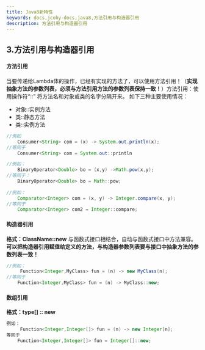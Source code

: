 ```yaml
---
title: Java8新特性
keywords: docs,jcohy-docs,java8,方法引用与构造器引用
description: 方法引用与构造器引用
---
```


## 3.方法引用与构造器引用

#### 方法引用

当要传递给Lambda体的操作，已经有实现的方法了，可以使用方法引用！（**实现抽象方法的参数列表，必须与方法引用方法的参数列表保持一致！**）方法引用：使用操作符“::” 将方法名和对象或类的名字分隔开来。
如下三种主要使用情况：

- 对象::实例方法
- 类::静态方法
- 类::实例方法

```java
//例如
	Consumer<String> com = (x) -> System.out.println(x);
//等同于
	Consumer<String> com = System.out::println

//例如：
	BinaryOperator<Double> bo = (x,y) ->Math.pow(x,y);
//等同于：
	BinaryOperator<Double> bo = Math::pow;
	
//例如：
	Comparator<Integer> com = (x, y) -> Integer.compare(x, y);	
//等同于
	Comparator<Integer> com2 = Integer::compare;
```



#### 构造器引用

**格式：ClassName::new**
与函数式接口相结合，自动与函数式接口中方法兼容。
**可以把构造器引用赋值给定义的方法，与构造器参数列表要与接口中抽象方法的参数列表一致！**

```java
//例如：
	 Function<Integer,MyClass> fun = (n) -> new MyClass(n);
//等同于
	Function<Integer,MyClass> fun = (n) -> MyClass::new;
```



#### 数组引用

**格式：type[] :: new**

```java
例如：
	 Function<Integer,Integer[]> fun = (n) -> new Integer[n];
等同于
	Function<Integer,Integer[]> fun = Integer[]::new;
```
